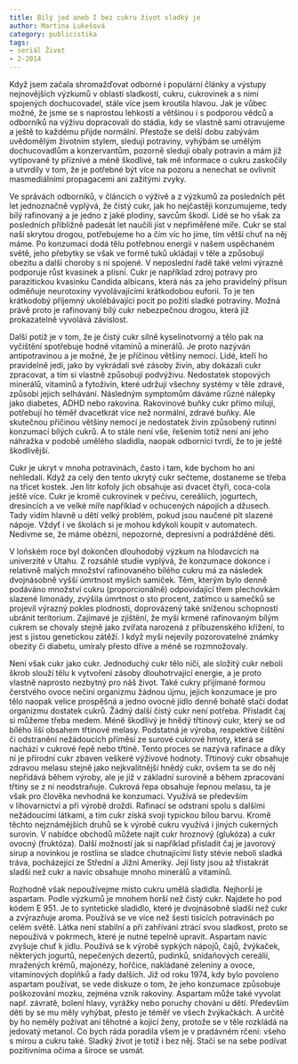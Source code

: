 ```yaml
---
title: Bílý jed aneb I bez cukru život sladký je
author: Martina Lukešová
category: publicistika
tags:
- seriál Život
- 2-2014
---
```


Když jsem začala shromažďovat odborné i populární články a výstupy nejnovějších výzkumů v oblasti sladkostí, cukru, cukrovinek a s nimi spojených dochucovadel, stále více jsem kroutila hlavou. Jak je vůbec možné, že jsme se s naprostou lehkostí a většinou i s podporou vědců a odborníků na výživu dopracovali do stádia, kdy se vlastně sami otravujeme a ještě to každému přijde normální. Přestože se delší dobu zabývám uvědomělým životním stylem, sleduji potraviny, vyhýbám se umělým dochucovadlům a konzervantům, pozorně sleduji obaly potravin a mám již vytipované ty příznivé a méně škodlivé, tak mě informace o cukru zaskočily a utvrdily v tom, že je potřebné být více na pozoru a nenechat se ovlivnit masmediálními propagacemi ani zažitými zvyky.

Ve správách odborníků, v článcích o výživě a z výzkumů za posledních pět let jednoznačně vyplývá, že čistý cukr, jak ho nejčastěji konzumujeme, tedy bílý rafinovaný a je jedno z jaké plodiny, savcům škodí. Lidé se ho však za posledních přibližně padesát let naučili jíst v nepřiměřené míře. Cukr se stal naší skrytou drogou, potřebujeme ho a čím víc ho jíme, tím větší chuť na něj máme. Po konzumaci dodá tělu potřebnou energii v našem uspěchaném světě, jeho přebytky se však ve formě tuků ukládají v těle a způsobují obezitu a další choroby s ní spojené. V neposlední řadě také velmi výrazně podporuje růst kvasinek a plísní. Cukr je například zdroj potravy pro parazitickou kvasinku Candida albicans, která nás za jeho pravidelný přísun odměňuje neurotoxiny vyvolávajícími krátkodobou euforii. To je ten krátkodobý příjemný ukolébávající pocit po požití sladké potraviny. Možná právě proto je rafinovaný bílý cukr nebezpečnou drogou, která již prokazatelně vyvolává závislost.

Další potíž je v tom, že je čistý cukr silně kyselinotvorný a tělo pak na vyčištění spotřebuje hodně vitamínů a minerálů. Je proto nazýván antipotravinou a je možné, že je příčinou většiny nemocí. Lidé, kteří ho pravidelně jedí, jako by vykrádali své zásoby živin, aby dokázali cukr zpracovat, a tím si vlastně způsobují podvýživu. Nedostatek stopových minerálů, vitaminů a fytoživin, které udržují všechny systémy v těle zdravé, způsobí jejich selhávání. Následným symptomům dáváme různé nálepky jako diabetes, ADHD nebo rakovina. Rakovinové buňky cukr přímo milují, potřebují ho téměř dvacetkrát více než normální, zdravé buňky. Ale skutečnou příčinou většiny nemocí je nedostatek živin způsobený rutinní konzumací bílých cukrů. A to stále není vše, řešením totiž není ani jeho náhražka v podobě umělého sladidla, naopak odborníci tvrdí, že to je ještě škodlivější.

Cukr je ukryt v mnoha potravinách, často i tam, kde bychom ho ani nehledali. Když za celý den tento ukrytý cukr sečteme, dostaneme se třeba na třicet kostek. Jen litr kofoly jich obsahuje asi dvacet čtyři, coca-cola ještě více. Cukr je kromě cukrovinek v pečivu, cereáliích, jogurtech, dresincích a ve velké míře například v ochucených nápojích a džusech. Tady vidím hlavně u dětí velký problém, pokud jsou naučené pít slazené nápoje. Vždyť i ve školách si je mohou kdykoli koupit v automatech. Nedivme se, že máme obézní, nepozorné, depresivní a podrážděné děti.

V loňském roce byl dokončen dlouhodobý výzkum na hlodavcích na univerzitě v Utahu. Z rozsáhlé studie vyplývá, že konzumace dokonce i relativně malých množství rafinovaného bílého cukru má za následek dvojnásobně vyšší úmrtnost myších samiček. Těm, kterým bylo denně podáváno množství cukru (proporcionálně) odpovídající třem plechovkám slazené limonády, zvýšila úmrtnost o sto procent, zatímco u samečků se projevil výrazný pokles plodnosti, doprovázený také sníženou schopností ubránit teritorium. Zajímavé je zjištění, že myši krmené rafinovaným bílým cukrem se chovaly stejně jako zvířata narozená z příbuzenského křížení, to jest s jistou genetickou zátěží. I když myši nejevily pozorovatelné známky obezity či diabetu, umíraly přesto dříve a méně se rozmnožovaly.

Není však cukr jako cukr. Jednoduchý cukr tělo ničí, ale složitý cukr neboli škrob slouží tělu k vytvoření zásoby dlouhotrvající energie, a je proto vlastně naprosto nezbytný pro náš život. Také cukry přijímané formou čerstvého ovoce nečiní organizmu žádnou újmu, jejich konzumace je pro tělo naopak velice prospěšná a jedno ovocné jídlo denně bohatě stačí dodat organizmu dostatek cukrů. Žádný další čistý cukr není potřeba. Přisladit čaj si můžeme třeba medem. Méně škodlivý je hnědý třtinový cukr, který se od bílého liší obsahem třtinové melasy. Podstatná je výroba, respektive čištění či odstranění nežádoucích příměsí ze surové cukrové hmoty, která se nachází v cukrové řepě nebo třtině. Tento proces se nazývá rafinace a díky ní je přírodní cukr zbaven veškeré výživové hodnoty. Třtinový cukr obsahuje zdravou melasu stejně jako nejkvalitnější hnědý cukr, ovšem ta se do něj nepřidává během výroby, ale je již v základní surovině a během zpracování třtiny se z ní neodstraňuje. Cukrová řepa obsahuje řepnou melasu, ta je však pro člověka nevhodná ke konzumaci. Využívá se především v lihovarnictví a při výrobě droždí. Rafinací se odstraní spolu s dalšími nežádoucími látkami, a tím cukr získá svoji typickou bílou barvu. Kromě těchto nejznámějších druhů se k výrobě cukru využívá i jiných cukerných surovin. V nabídce obchodů můžete najít cukr hroznový (glukóza) a cukr ovocný (fruktóza). Další možností jak si například přisladit čaj je javorový sirup a novinkou je rostlina se sladce chutnajícími listy stévie neboli sladká tráva, pocházející ze Střední a Jižní Ameriky. Její listy jsou až třistakrát sladší než cukr a navíc obsahuje mnoho minerálů a vitamínů.

Rozhodně však nepoužívejme místo cukru umělá sladidla. Nejhorší je aspartam. Podle výzkumů je mnohem horší než čistý cukr. Najdete ho pod kódem E 951. Je to syntetické sladidlo, které je dvojnásobně sladší než cukr a zvýrazňuje aroma. Používá se ve více než šesti tisících potravinách po celém světě. Látka není stabilní a při zahřívání ztrácí svou sladkost, proto se nepoužívá v pokrmech, které je nutné tepelně upravit. Aspartam navíc zvyšuje chuť k jídlu. Používá se k výrobě sypkých nápojů, čajů, žvýkaček, některých jogurtů, nepečených dezertů, pudinků, snídaňových cereálií, mražených krémů, majonézy, hořčice, nakládané zeleniny a ovoce, vitamínových doplňků a řady dalších. Již od roku 1974, kdy bylo povoleno aspartam používat, se vede diskuze o tom, že jeho konzumace způsobuje poškozování mozku, zejména vznik rakoviny. Aspartam může také vyvolat např. závratě, bolení hlavy, vyrážky nebo poruchy chování u dětí. Především děti by se mu měly vyhýbat, přesto je téměř ve všech žvýkačkách. A určitě by ho neměly požívat ani těhotné a kojící ženy, protože se v těle rozkládá na jedovatý metanol.
Co bych ráda poradila všem je v pradávném rčení: všeho s mírou a cukru také. Sladký život je totiž i bez něj. Stačí se na sebe podívat pozitivníma očima a široce se usmát.
